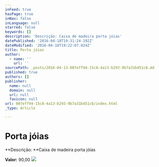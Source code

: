```yaml
---
inFeed: true
hasPage: true
inNav: false
inLanguage: null
starred: false
keywords: []
description: 'Descrição: Caixa de madeira porta jóias'
datePublished: '2016-04-18T19:31:24.192Z'
dateModified: '2016-04-18T19:22:07.024Z'
title: Porta jóias
author:
  - name: ''
    url: ''
sourcePath: _posts/2016-04-13-007eff94-15c8-4a13-b293-9b7a31b451c8.md
published: true
authors: []
publisher:
  name: null
  domain: null
  url: null
  favicon: null
url: 007eff94-15c8-4a13-b293-9b7a31b451c8/index.html
_type: Article

---
```

# Porta jóias

**Descrição: **Caixa de madeira porta jóias

**Valor:** 90,00
![](https://s3-us-west-2.amazonaws.com/the-grid-img/p/41eed2544ddd7df614fc95ef591040c7c8e82d31.jpg)